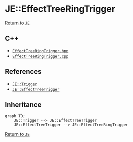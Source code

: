 # JE::EffectTreeRingTrigger

[Return to `JE`](/docs/je.md)

## C++

- [`EffectTreeRingTrigger.hpp`](/src/je/EffectTreeRingTrigger.hpp)
- [`EffectTreeRingTrigger.cpp`](/src/je/EffectTreeRingTrigger.cpp)

## References

- [`JE::Trigger`](/docs/je/Trigger.md)
- [`JE::EffectTreeTrigger`](/docs/je/EffectTreeTrigger.md)

## Inheritance

```mermaid
graph TD;
    JE::Trigger --> JE::EffectTreeTrigger
    JE::EffectTreeTrigger --> JE::EffectTreeRingTrigger
```

[Return to `JE`](/docs/je.md)